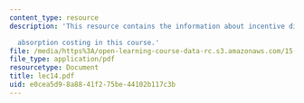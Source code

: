 ```yaml
---
content_type: resource
description: 'This resource contains the information about incentive distortions under

  absorption costing in this course.'
file: /media/https%3A/open-learning-course-data-rc.s3.amazonaws.com/15-963-management-accounting-and-control-spring-2007/e0cea5d98a8841f275be44102b117c3b_lec14.pdf
file_type: application/pdf
resourcetype: Document
title: lec14.pdf
uid: e0cea5d9-8a88-41f2-75be-44102b117c3b
---
```

